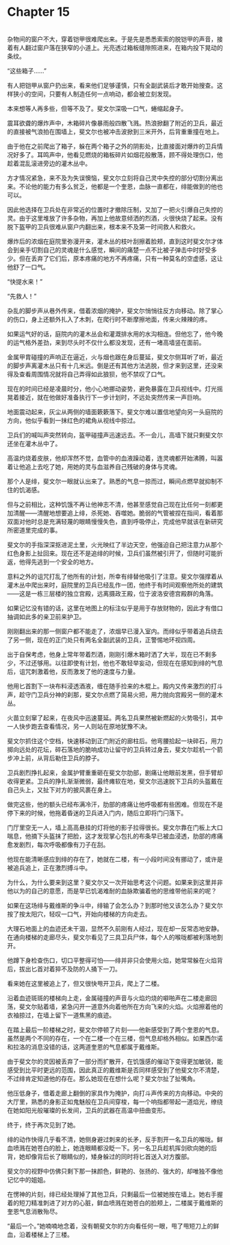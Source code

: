 # Chapter 15

<br>
杂物间的窗户不大，穿着铠甲很难爬出来。于是先是悉悉索索的脱铠甲的声音，接着有人翻过窗户落在狭窄的小道上。光亮透过箱板缝隙照进来，在箱内投下晃动的条纹。

“这些箱子……”

有人把铠甲从窗户扔出来，看来他们足够谨慎，只有全副武装后才敢开始搜查。这样狭小的空间，只要有人制造任何一点响动，都会被立刻发现。

本来想等人再多些，但等不及了。斐文尔深吸一口气，蜷缩起身子。

震耳欲聋的爆炸声中，木箱碎片像暴雨般四散飞溅。热浪掀翻了附近的卫兵，最近的直接被气浪拍在围墙上，斐文尔也被冲击波掀到三米开外，后背重重撞在地上。

由于他在之前爬出了箱子，躲在两个箱子之外的阴影处，比直接面对爆炸的卫兵情况好多了。耳鸣声中，他看见燃烧的箱板碎片如烟花般散落，顾不得处理伤口，他趁着混乱滚进旁边的灌木丛中。

方才情况紧急，来不及为失误懊恼，斐文尔立刻将自己灵中失控的部分切割分离出来。不论他的能力有多么贫乏，他都是一个奎恩，血脉一直都在，绯能做到的他也可以。

因此他选择在卫兵处在非常近的位置时才撤除压制，又加了一把火引爆自己失控的灵。由于这里堆放了许多杂物，再加上他故意倾洒的烈酒，火很快烧了起来。没有脱下盔甲的卫兵很难从窗户内翻出来，根本来不及第一时间救人和救火。

爆炸后的浓烟在庭院里弥漫开来，灌木丛的枝叶刮擦着脸颊，直到这时斐文尔才体会到亲手切割自己的灵魂是什么感觉，瞬间的痛楚一点不比被子弹击中时好受多少。但在丢弃了它们后，原本疼痛的地方不再疼痛，只有一种莫名的空虚感，这让他舒了一口气。

“快提水来！”

“先救人！”

杂乱的脚步声从巷外传来，借着浓烟的掩护，斐文尔悄悄往反方向移动。除了掌心的伤口，身上还额外扎入了木刺，在爬行时不断摩擦地面，传来火辣辣的疼。

如果运气好的话，庭院内的灌木丛会和灌溉排水用的水沟相连。但他忘了，他今晚的运气格外差劲，来到尽头时不仅什么都没发现，还有一堵高墙竖在面前。

金属甲胄碰撞的声响正在逼近，火与烟也跟在身后蔓延，斐文尔侧耳听了听，最近的脚步声离灌木丛只有十几米远。倒是还有其他方法逃脱，但才来到这里，还没来得及查看周围情况就将自己弄得如此狼狈，他不禁叹了口气。

现在的时间已经是凌晨时分，他小心地挪动姿势，避免暴露在卫兵视线中。灯光摇晃着接近，就在他做好准备执行下一步计划时，不远处突然传来一声巨响。

地面震动起来，灰尘从两侧的墙面簌簌落下。斐文尔难以置信地望向另一头庭院的方向，他似乎看到一抹红色的裙角从视线中掠过。

卫兵们的喊叫声突然转向，盔甲碰撞声迅速远去。不一会儿，高墙下就只剩斐文尔还坐在灌木丛中了。

高温灼烧着皮肤，他却浑然不觉，血管中的血液躁动着，连灵魂都开始沸腾，叫嚣着让他追上去吃了她，用她的灵与血滋养自己残破的身体与灵魂。

那个人是绯，斐文尔一眼就认出来了。熟悉的气息一掠而过，瞬间点燃早就抑制不住的饥渴感。

但与之前相比，这种饥饿不再让他神志不清，他甚至感觉自己现在比任何一刻都更加清醒——清醒地想要追上绯，杀死她、吞噬她。脆弱的气管被捏在指间，看着那双面对他时总是充满轻蔑的眼睛慢慢失色，直到呼吸停止，完成他早就该在新研究所密道里完成的事。

斐文尔的手指深深抠进泥土里，火光映红了半边天空，他强迫自己把注意力从那个红色身影上扯回来。现在还不是追绯的时候，卫兵们虽然被引开了，但随时可能折返，他得先逃到一个安全的地方。

意料之外的诅咒打乱了他所有的计划，所幸有绯替他吸引了注意。斐文尔强撑着从灌木丛中爬出来时，庭院里的卫兵已经乱作一团，他终于有时间观察他所处的建筑——这是一栋三层楼的独立宫殿，远离摄政王殿，位于波洛安德宫殿群的角落。

如果记忆没有错的话，这里在地图上的标注似乎是用于存放财物的，因此才有借口抽调如此多的亲卫前来护卫。

刚刚翻出来的那一侧窗户都不能走了，浓烟早已漫入室内。而绯似乎带着追兵绕去了另一侧，现在的正门处只有两名全副武装的卫兵，正警惕地环视四周。

出于自保考虑，他身上常年带着烈酒，刚刚引爆木箱时洒了大半，现在已不剩多少，不过还够用。以往即使有计划，他也不敢轻举妄动，但现在在感知到绯的气息后，诅咒刺激着他，反而激发了他的速度与力量。

他用匕首割下一块布料浸透酒液，缠在随手捡来的木棍上。殿内又传来激烈的打斗声，趁守门卫兵分神的刹那，斐文尔点燃了简易火把，用力抛向宫殿另一侧的灌木丛。

火苗立刻窜了起来，在夜风中迅速蔓延。两名卫兵果然被新燃起的火势吸引，其中一人快步跑去查看情况，另一人则站在原地犹豫不决。

斐文尔抓住这个空档，快速移动到正门附近的廊柱后。他弯腰拾起一块碎石，用力掷向远处的花坛，碎石落地的脆响成功让留守的卫兵转过身去，斐文尔趁机一个箭步冲上前，从背后勒住卫兵的脖子。

卫兵剧烈挣扎起来，金属护臂重重砸在斐文尔肋部，剧痛让他眼前发黑，但手臂却收得更紧。卫兵的挣扎渐渐微弱，最终瘫软在地，斐文尔迅速脱下卫兵的头盔戴在自己头上，又扯下对方的披风裹在身上。

做完这些，他的额头已经布满冷汗，肋部的疼痛让他呼吸都有些困难。但现在不是停下来的时候，他拖着昏迷的卫兵进入门内，随后立即将门闩落下。

门厅里空无一人，墙上高高悬挂的灯将他的影子拉得很长。斐文尔靠在门板上大口喘息，他摘下头盔抹了把脸，这才发现掌心包扎的布条早已被血浸透，肋部的疼痛愈发剧烈，每次呼吸都像有刀子在刮。

他现在能清晰感应到绯的存在了，她就在二楼，有一小段时间没有挪动了，或许是被追兵追上，正在激烈搏斗中。

为什么，为什么要来到这里？斐文尔又一次开始思考这个问题。如果来到这里并非他以为的自己的意愿，而是早已饥渴难耐的血脉欺骗着他的思维带他前来的呢？

如果在这场绯与戴维斯的争斗中，绯输了会怎么办？到那时他又该怎么办？斐文尔按了按太阳穴，轻叹一口气，开始向楼梯的方向走去。

大理石地面上的血迹还未干涸，显然不久前刚有人经过，现在却一反常态地安静。在通向楼梯的走廊尽头，斐文尔看见了三具卫兵尸体，每个人的喉咙都被利落地割开。

他蹲下身检查伤口，切口平整得可怕——绯并非只会使用火焰，她常常躲在火焰背后，拔出匕首对着猝不及防的人捅下一刀。

看来她在这里被追上了，但又很快甩开卫兵，爬上了二楼。

沿着血迹斑斑的楼梯向上走，金属碰撞的声音与火焰灼烧的噼啪声在二楼走廊回荡，斐文尔贴着墙，紧急闪开一道意外向着他所在方向飞来的火焰。火焰擦着他的衣袖掠过，在墙上留下一道焦黑的痕迹。

在踏上最后一阶楼梯之时，斐文尔停顿了片刻——他新感受到了两个奎恩的气息。虽然是两个不同的存在，一个在二楼一个在三楼，但气息却格外相似。如果西尔诺和拉洛的消息没错的话，这两道奎恩的气息都属于戴维斯。

由于斐文尔的灵因被丢弃了一部分而扩散开，在饥饿感的催动下变得更加敏锐，能感受到比平时更远的范围，因此真正的戴维斯是否同样感受到了他斐文尔不清楚，不过绯肯定知道他的存在。那么她现在在想什么呢？斐文尔扯了扯嘴角。

他压低身子，借着走廊上翻倒的家具作为掩护，向打斗声传来的方向移动。中央的大厅里，熟悉的身影正如鬼魅般在卫兵间穿梭，每一个响指都带起一道焰光，缭绕在她如阳光般璀璨的长发间，卫兵的武器在高温中扭曲变形。

终于，终于再次见到了她。

绯的动作快得几乎看不清，她侧身避过刺来的长矛，反手割开一名卫兵的喉咙。鲜血喷溅在她苍白的脸上，她连眼睛都没眨一下。另一名卫兵趁机挥剑砍向她的后背，她却像背后长了眼睛似的，矮身躲过的同时将匕首送入对方腹部。

斐文尔的视野中仿佛只剩下那一抹颜色，鲜艳的、张扬的、强大的，却唯独不像他记忆中的姐姐。

在愣神的片刻，绯已经处理掉了其他卫兵，只剩最后一位被她按在墙上。她右手握着的短刀精准刺进了对方的心脏，鲜血喷溅在她苍白的脸颊上，二楼属于戴维斯的奎恩气息消散殆尽。

“最后一个。”她喃喃地念着，没有朝斐文尔的方向看任何一眼，甩了甩短刀上的鲜血，沿着楼梯上了三楼。

